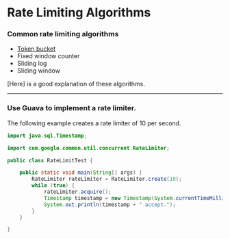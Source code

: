 # Rate Limiting Algorithms

### Common rate limiting algorithms

- [Token bucket](https://en.wikipedia.org/wiki/Token_bucket)
- Fixed window counter
- Sliding log
- Sliding window

[Here] is a good explanation of these algorithms.

---

### Use Guava to implement a rate limiter. 

The following example creates a rate limiter of 10 per second.

```java
import java.sql.Timestamp;

import com.google.common.util.concurrent.RateLimiter;

public class RateLimitTest {

    public static void main(String[] args) {
        RateLimiter rateLimiter = RateLimiter.create(10);
        while (true) {
            rateLimiter.acquire();
            Timestamp timestamp = new Timestamp(System.currentTimeMillis());
            System.out.println(timestamp + " accept.");
        }
    }

}
```
